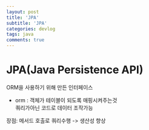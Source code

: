 ```yaml
---
layout: post
title: 'JPA'
subtitle: 'JPA'
categories: devlog
tags: java
comments: true
---
```



# JPA(Java Persistence API)

ORM을 사용하기 위해 만든 인터페이스
- orm : 객체가 테이블이 되도록 매핑시켜주는것  
쿼리가아닌 코드로 데이터 조작가능

장점: 메서드 호출로 쿼리수행 -> 생산성 향상 

